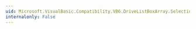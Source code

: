 ```yaml
---
uid: Microsoft.VisualBasic.Compatibility.VB6.DriveListBoxArray.SelectionChangeCommitted
internalonly: False
---
```

